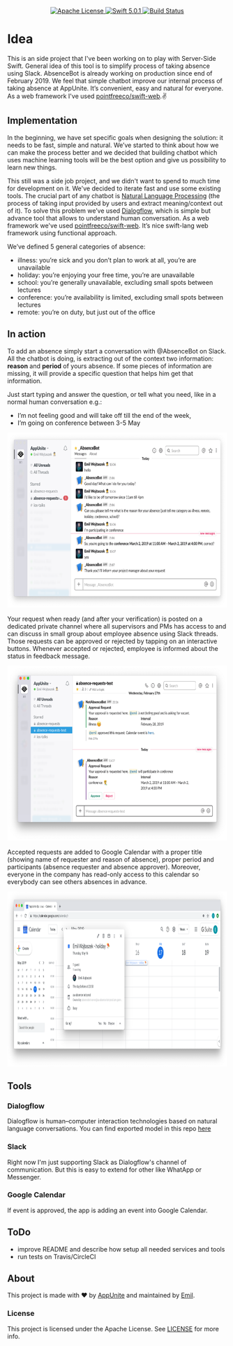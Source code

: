 <p align="center">
    <a href="LICENSE">
        <img src="http://img.shields.io/badge/license-Apache-brightgreen.svg" alt="Apache License">
    </a>
    <a href="https://swift.org">
        <img src="http://img.shields.io/badge/swift-5.0.1-brightgreen.svg" alt="Swift 5.0.1">
    </a>
    <a href="https://travis-ci.org/appunite/absence-bot">
        <img src="https://travis-ci.org/appunite/absence-bot.svg?branch=master" alt="Build Status">
    </a>
</p>

# Idea

This is an side project that I've been working on to play with Server-Side Swift. General idea of this tool is to simplify process of taking absence using Slack.
AbsenceBot is already working on production since end of February 2019. We feel that simple chatbot improve our internal process of taking absence at AppUnite. It’s convenient, easy and natural for everyone. As a web framework I've used [pointfreeco/swift-web](https://github.com/pointfreeco/swift-web).✌

## Implementation

In the beginning, we have set specific goals when designing the solution: it needs to be fast, simple and natural. We’ve started to think about how we can make the process better and we decided that building chatbot which uses machine learning tools will be the best option and give us possibility to learn new things.

This still was a side job project, and we didn't want to spend to much time for development on it. We've decided to iterate fast and use some existing tools. The crucial part of any chatbot is [Natural Language Processing](https://en.wikipedia.org/wiki/Natural_language_processing) (the process of  taking input provided by users and extract meaning/context out of it). To solve this problem we’ve used [Dialogflow](https://dialogflow.com), which is simple but advance tool that allows to understand human conversation. As a web framework we've used [pointfreeco/swift-web](https://github.com/pointfreeco/swift-web). It’s nice swift-lang web framework using functional approach.

We’ve defined 5 general categories of absence:
* illness: you’re sick and you don’t plan to work at all, you’re are unavailable 
* holiday: you’re enjoying your free time, you’re are unavailable
* school: you’re generally unavailable, excluding small spots between lectures
* conference: you’re availability is limited, excluding small spots between lectures
* remote: you’re on duty, but just out of the office

## In action 

To add an absence simply start a conversation with @AbsenceBot on Slack. All the chatbot is doing, is extracting out of the context two information: **reason** and **period** of yours absence. If some pieces of information are missing, it will provide a specific question that helps him get that information. 

Just start typing and answer the question, or tell what you need, like in a normal human conversation e.g.:

* I’m not feeling good and will take off till the end of the week,
* I’m going on conference between 3-5 May

<img src=".images/screen1.png" height="400" alt="Screenshot"/>

Your request when ready (and after your verification) is posted on a dedicated private channel where all supervisors and PMs has access to and can discuss in small group about employee absence using Slack threads. Those requests can be approved or rejected by tapping on an interactive buttons. Whenever accepted or rejected, employee is informed about the status in feedback message.

<img src=".images/screen2.png" height="400" alt="Screenshot"/>

Accepted requests are added to Google Calendar with a proper title (showing name of requester and reason of absence), proper period and participants (absence requester and absence approver). Moreover, everyone in the company has read-only access to this calendar so everybody can see others absences in advance.

<img src=".images/screen4.png" height="400" alt="Screenshot"/>

## Tools 

### Dialogflow

Dialogflow is human–computer interaction technologies based on natural language conversations.
You can find exported model in this repo [here](./Dialogflow.zip)

### Slack

Right now I'm just supporting Slack as Dialogflow's channel of communication. But this is easy to extend for other like WhatApp or Messenger.

### Google Calendar

If event is approved, the app is adding an event into Google Calendar.

## ToDo

* improve README and describe how setup all needed services and tools
* run tests on Travis/CircleCI

## About

This project is made with ❤️ by [AppUnite](https://appunite.com) and maintained by [Emil](http://github.com/emilwojtaszek/).

### License

This project is licensed under the Apache License. See [LICENSE](LICENSE) for more info.
